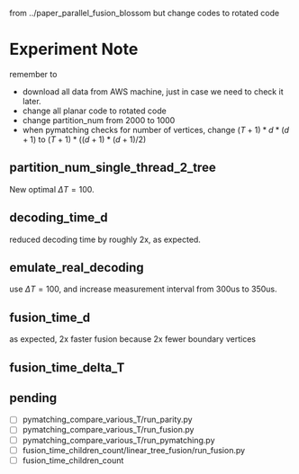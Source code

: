 from ../paper_parallel_fusion_blossom but change codes to rotated code


# Experiment Note

remember to 
- download all data from AWS machine, just in case we need to check it later.
- change all planar code to rotated code
- change partition_num from 2000 to 1000
- when pymatching checks for number of vertices, change $(T+1)*d*(d+1)$ to $(T+1)*((d+1)*(d+1)/2)$

## partition_num_single_thread_2_tree

New optimal $\Delta T = 100$.

## decoding_time_d

reduced decoding time by roughly 2x, as expected.

## emulate_real_decoding

use $\Delta T = 100$, and increase measurement interval from 300us to 350us.

## fusion_time_d

as expected, 2x faster fusion because 2x fewer boundary vertices

## fusion_time_delta_T


## pending

- [ ] pymatching_compare_various_T/run_parity.py
- [ ] pymatching_compare_various_T/run_fusion.py
- [ ] pymatching_compare_various_T/run_pymatching.py
- [ ] fusion_time_children_count/linear_tree_fusion/run_fusion.py
- [ ] fusion_time_children_count
